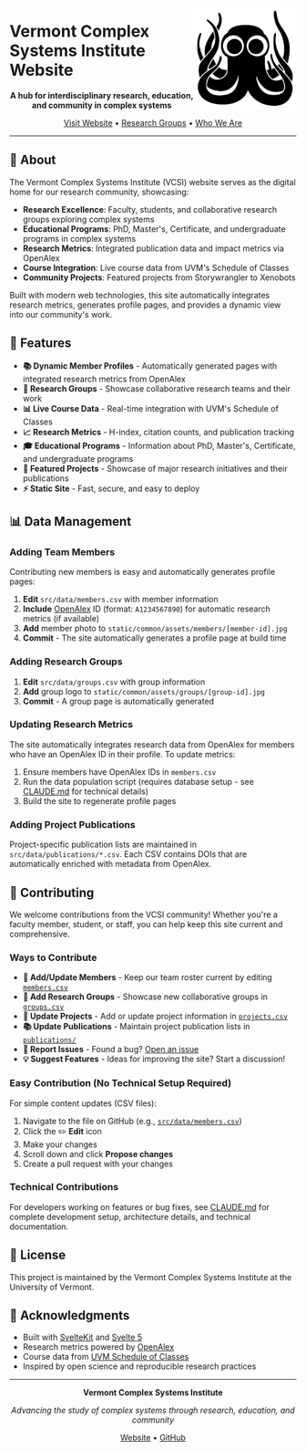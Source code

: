 <a href="octopus_icon"><img src="static/octopus_icon.jpg?raw=true)" width="180" align="Right" /></a>


# Vermont Complex Systems Institute Website

<div align="center">

**A hub for interdisciplinary research, education, and community in complex systems**

[Visit Website](https://vermontcomplexsystems.org) • [Research Groups](https://vermontcomplexsystems.org/research/group) • [Who We Are](https://vermontcomplexsystems.org/who-we-are)

</div>

---

## 🎯 About

The Vermont Complex Systems Institute (VCSI) website serves as the digital home for our research community, showcasing:

- **Research Excellence**: Faculty, students, and collaborative research groups exploring complex systems
- **Educational Programs**: PhD, Master's, Certificate, and undergraduate programs in complex systems
- **Research Metrics**: Integrated publication data and impact metrics via OpenAlex
- **Course Integration**: Live course data from UVM's Schedule of Classes
- **Community Projects**: Featured projects from Storywrangler to Xenobots

Built with modern web technologies, this site automatically integrates research metrics, generates profile pages, and provides a dynamic view into our community's work.

## 🎨 Features

- **📚 Dynamic Member Profiles** - Automatically generated pages with integrated research metrics from OpenAlex
- **🔬 Research Groups** - Showcase collaborative research teams and their work
- **📊 Live Course Data** - Real-time integration with UVM's Schedule of Classes
- **📈 Research Metrics** - H-index, citation counts, and publication tracking
- **🎓 Educational Programs** - Information about PhD, Master's, Certificate, and undergraduate programs
- **🚀 Featured Projects** - Showcase of major research initiatives and their publications
- **⚡ Static Site** - Fast, secure, and easy to deploy

## 📊 Data Management

### Adding Team Members

Contributing new members is easy and automatically generates profile pages:

1. **Edit** `src/data/members.csv` with member information
2. **Include** [OpenAlex](https://openalex.org/) ID (format: `A1234567890`) for automatic research metrics (if available)
3. **Add** member photo to `static/common/assets/members/[member-id].jpg`
4. **Commit** - The site automatically generates a profile page at build time

### Adding Research Groups

1. **Edit** `src/data/groups.csv` with group information
3. **Add** group logo to `static/common/assets/groups/[group-id].jpg`
2. **Commit** - A group page is automatically generated

### Updating Research Metrics

The site automatically integrates research data from OpenAlex for members who have an OpenAlex ID in their profile. To update metrics:

1. Ensure members have OpenAlex IDs in `members.csv`
2. Run the data population script (requires database setup - see [CLAUDE.md](CLAUDE.md) for technical details)
3. Build the site to regenerate profile pages

### Adding Project Publications

Project-specific publication lists are maintained in `src/data/publications/*.csv`. Each CSV contains DOIs that are automatically enriched with metadata from OpenAlex.

## 🤝 Contributing

We welcome contributions from the VCSI community! Whether you're a faculty member, student, or staff, you can help keep this site current and comprehensive.

### Ways to Contribute

- **👥 Add/Update Members** - Keep our team roster current by editing [`members.csv`](src/data/members.csv)
- **🔬 Add Research Groups** - Showcase new collaborative groups in [`groups.csv`](src/data/groups.csv)
- **📝 Update Projects** - Add or update project information in [`projects.csv`](src/data/projects.csv)
- **📚 Update Publications** - Maintain project publication lists in [`publications/`](src/data/publications/)
- **🐛 Report Issues** - Found a bug? [Open an issue](https://github.com/Vermont-Complex-Systems/vcsi-website/issues)
- **💡 Suggest Features** - Ideas for improving the site? Start a discussion!

### Easy Contribution (No Technical Setup Required)

For simple content updates (CSV files):

1. Navigate to the file on GitHub (e.g., [`src/data/members.csv`](src/data/members.csv))
2. Click the ✏️ **Edit** icon
3. Make your changes
4. Scroll down and click **Propose changes**
5. Create a pull request with your changes

### Technical Contributions

For developers working on features or bug fixes, see [CLAUDE.md](CLAUDE.md) for complete development setup, architecture details, and technical documentation.

## 📄 License

This project is maintained by the Vermont Complex Systems Institute at the University of Vermont.

## 🙏 Acknowledgments

- Built with [SvelteKit](https://kit.svelte.dev/) and [Svelte 5](https://svelte.dev/)
- Research metrics powered by [OpenAlex](https://openalex.org/)
- Course data from [UVM Schedule of Classes](https://www.uvm.edu/registrar/schedule-of-classes)
- Inspired by open science and reproducible research practices

---

<div align="center">

**Vermont Complex Systems Institute**

*Advancing the study of complex systems through research, education, and community*

[Website](https://vermontcomplexsystems.org) • [GitHub](https://github.com/Vermont-Complex-Systems)

</div>

